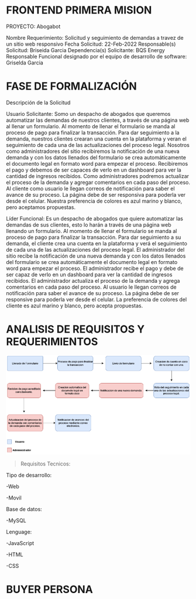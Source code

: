 # FRONTEND PRIMERA MISION
PROYECTO: Abogabot

Nombre Requerimiento: Solicitud y seguimiento de demandas a travez de un sitio web responsivo Fecha Solicitud: 22-Feb-2022 Responsable(s) Solicitud: Briseida Garcia Dependencia(s) Solicitante: BQS Energy Responsable Funcional designado por el equipo de desarrollo de software: Griselda Garcia

# FASE DE FORMALIZACIÓN

Descripción de la Solicitud

Usuario Solicitante: Somo un despacho de abogados que queremos automatizar las demandas de nuestros clientes, a través de una página web al llenar un formulario. Al momento de llenar el formulario se manda al proceso de pago para finalizar la transacción. Para dar seguimiento a la demanda, nuestros clientes crearan una cuenta en la plataforma y veran el seguimiento de cada una de las actualizaciones del proceso legal. Nosotros como administradores del sitio recibiremos la notificación de una nueva demanda y con los datos llenados del formulario se crea automáticamente el documento legal en formato word para empezar el proceso. Recibiremos el pago y debemos de ser capaces de verlo en un dashboard para ver la cantidad de ingresos recibidos. Como administradores podremos actualizar el proceso de la demanda y agregar comentarios en cada paso del proceso. Al cliente como usuario le llegan correos de notificación para saber el avance de su proceso. La página debe de ser responsiva para poderla ver desde el celular. Nuestra preferencia de colores es azul marino y blanco, pero aceptamos propuestas.

Líder Funcional: Es un despacho de abogados que quiere automatizar las demandas de sus clientes, esto lo harán a través de una página web llenando un formulario. Al momento de llenar el formulario se manda al proceso de pago para finalizar la transacción. Para dar seguimiento a su demanda, el cliente crea una cuenta en la plataforma y verá el seguimiento de cada una de las actualizaciones del proceso legal. El administrador del sitio recibe la notificación de una nueva demanda y con los datos llenados del formulario se crea automáticamente el documento legal en formato word para empezar el proceso. El administrador recibe el pago y debe de ser capaz de verlo en un dashboard para ver la cantidad de ingresos recibidos. El administrador actualiza el proceso de la demanda y agrega comentarios en cada paso del proceso. Al usuario le llegan correos de notificación para saber el avance de su proceso. La página debe de ser responsive para poderla ver desde el celular. La preferencia de colores del cliente es azul marino y blanco, pero acepta propuestas.


# ANALISIS DE REQUISITOS Y REQUERIMIENTOS

![ModelamientodeNegocio](https://github.com/MiguelEscareno/Frontend-PrimeraMision/blob/main/ModelamientodeNegocio.drawio.png)

>Requisitos Tecnicos:

Tipo de desarrollo:

  -Web
  
  -Movil
  
Base de datos:

  -MySQL
  
Lenguage:

  -JavaScript
  
  -HTML
  
  -CSS
  
# BUYER PERSONA

